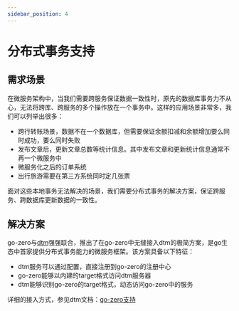 ```yaml
---
sidebar_position: 4
---
```


# 分布式事务支持

## 需求场景
在微服务架构中，当我们需要跨服务保证数据一致性时，原先的数据库事务力不从心，无法将跨库、跨服务的多个操作放在一个事务中。这样的应用场景非常多，我们可以列举出很多：
* 跨行转账场景，数据不在一个数据库，但需要保证余额扣减和余额增加要么同时成功，要么同时失败
* 发布文章后，更新文章总数等统计信息。其中发布文章和更新统计信息通常不再一个微服务中
* 微服务化之后的订单系统
* 出行旅游需要在第三方系统同时定几张票

面对这些本地事务无法解决的场景，我们需要分布式事务的解决方案，保证跨服务、跨数据库更新数据的一致性。

## 解决方案
go-zero与[dtm](https://github.com/dtm-labs/dtm)强强联合，推出了在go-zero中无缝接入dtm的极简方案，是go生态中首家提供分布式事务能力的微服务框架。该方案具备以下特征：
* dtm服务可以通过配置，直接注册到go-zero的注册中心
* go-zero能够以内建的target格式访问dtm服务器
* dtm能够识别go-zero的target格式，动态访问go-zero中的服务

详细的接入方式，参见dtm文档：[go-zero支持](https://dtm.pub/ref/gozero.html)
